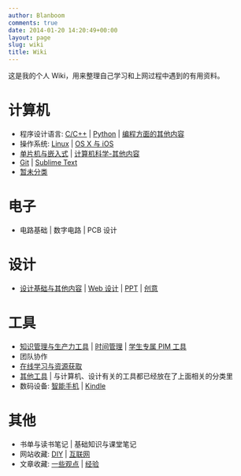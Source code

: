 ```yaml
---
author: Blanboom
comments: true
date: 2014-01-20 14:20:49+00:00
layout: page
slug: wiki
title: Wiki
---
```


这是我的个人 Wiki，用来整理自己学习和上网过程中遇到的有用资料。

# 计算机
* 程序设计语言: [C/C++](computer/c-and-cpp.html) | [Python](computer/python.html) | [编程方面的其他内容](computer/programming-etc.html)
* 操作系统: [Linux](computer/linux.html) | [OS X 与 iOS](computer/OSX.html)
* [单片机与嵌入式](computer/mcu.html) | [计算机科学-其他内容](computer/computer-etc.html)
* [Git](computer/git.html) | [Sublime Text](computer/sublime.html)
* [暂未分类](computer/etc.html)

# 电子
* 电路基础 | 数字电路 | PCB 设计 

# 设计
* [设计基础与其他内容](design/basic.html) | [Web 设计](design/web.html) | [PPT](design/ppt.html) | [创意](design/creativity.html)

# 工具
* [知识管理与生产力工具](tools/pkm.html) | [时间管理](tools/gtd.html) | [学生专属 PIM 工具](tools/pinm-for-students.html)
* 团队协作
* [在线学习与资源获取](tools/study-and-resources.html)
* [其他工具](tools/etc.html) | 与计算机、设计有关的工具都已经放在了上面相关的分类里
* 数码设备: [智能手机](tools/phone.html) | [Kindle](tools/kindle.html)

# 其他
* 书单与读书笔记 | 基础知识与课堂笔记
* 网站收藏: [DIY](others/diy.html) | [互联网](others/internet.html)
* 文章收藏: [一些观点](others/opinions.html) | [经验](others/experience.html)